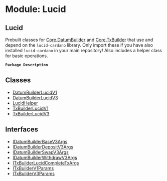 # Module: Lucid

## Lucid
Prebuilt classes for [Core.DatumBuilder](../classes/Core.DatumBuilder.md) and [Core.TxBuilder](../classes/Core.TxBuilder.md) that use and depend
on the `lucid-cardano` library. Only import these if you have also installed `lucid-cardano`
in your main repository! Also includes a helper class for basic operations.

**`Package Description`**

## Classes

- [DatumBuilderLucidV1](../classes/Lucid.DatumBuilderLucidV1.md)
- [DatumBuilderLucidV3](../classes/Lucid.DatumBuilderLucidV3.md)
- [LucidHelper](../classes/Lucid.LucidHelper.md)
- [TxBuilderLucidV1](../classes/Lucid.TxBuilderLucidV1.md)
- [TxBuilderLucidV3](../classes/Lucid.TxBuilderLucidV3.md)

## Interfaces

- [IDatumBuilderBaseV3Args](../interfaces/Lucid.IDatumBuilderBaseV3Args.md)
- [IDatumBuilderDepositV3Args](../interfaces/Lucid.IDatumBuilderDepositV3Args.md)
- [IDatumBuilderSwapV3Args](../interfaces/Lucid.IDatumBuilderSwapV3Args.md)
- [IDatumBuilderWithdrawV3Args](../interfaces/Lucid.IDatumBuilderWithdrawV3Args.md)
- [ITxBuilderLucidCompleteTxArgs](../interfaces/Lucid.ITxBuilderLucidCompleteTxArgs.md)
- [ITxBuilderV1Params](../interfaces/Lucid.ITxBuilderV1Params.md)
- [ITxBuilderV3Params](../interfaces/Lucid.ITxBuilderV3Params.md)
